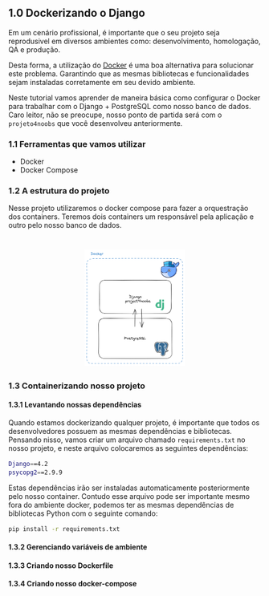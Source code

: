 ## 1.0 Dockerizando o Django

Em um cenário profissional, é importante que o seu projeto seja reprodusivel em diversos ambientes como: desenvolvimento, homologação, QA e produção.

Desta forma, a utilização do [Docker](https://docs.docker.com/get-docker/) é uma boa alternativa para solucionar este problema. Garantindo que as mesmas bibliotecas e funcionalidades sejam instaladas corretamente em seu devido ambiente.

Neste tutorial vamos aprender de maneira básica como configurar o Docker para trabalhar com o Django + PostgreSQL como nosso banco de dados. Caro leitor, não se preocupe, nosso ponto de partida será com o `projeto4noobs` que você desenvolveu anteriormente.

### 1.1 Ferramentas que vamos utilizar

- Docker
- Docker Compose

### 1.2 A estrutura do projeto

Nesse projeto utilizaremos o docker compose para fazer a orquestração dos containers. Teremos dois containers um responsável pela aplicação e outro pelo nosso banco de dados.

<h1 align="center">
    <img src="../images/docker-min.png" alt="Docker" width="200">
</h1>

### 1.3 Containerizando nosso projeto

#### 1.3.1 Levantando nossas dependências

Quando estamos dockerizando qualquer projeto, é importante que todos os desenvolvedores possuem as mesmas dependências e bibliotecas.
Pensando nisso, vamos criar um arquivo chamado `requirements.txt` no nosso projeto, e neste arquivo colocaremos as seguintes dependências:

```bash
Django==4.2
psycopg2==2.9.9
```

Estas dependências irão ser instaladas automaticamente posteriormente pelo nosso container.
Contudo esse arquivo pode ser importante mesmo fora do ambiente docker, podemos ter as mesmas dependências de bibliotecas Python com o seguinte comando:

```bash
pip install -r requirements.txt
```

#### 1.3.2 Gerenciando variáveis de ambiente

#### 1.3.3 Criando nosso Dockerfile

#### 1.3.4 Criando nosso docker-compose
